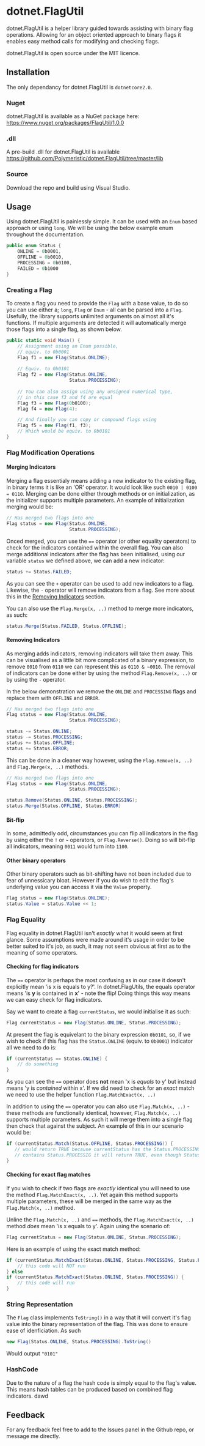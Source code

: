 # dotnet.FlagUtil
dotnet.FlagUtil is a helper library guided towards assisting with binary flag operations. Allowing for an object oriented approach to binary flags it enables easy method calls for modifying and checking flags.

dotnet.FlagUtil is open source under the MIT licence.

## Installation
The only dependancy for dotnet.FlagUtil is `dotnetcore2.0`. 
### Nuget
dotnet.FlagUtil is available as a NuGet package here:
https://www.nuget.org/packages/FlagUtil/1.0.0

### .dll
A pre-build .dll for dotnet.FlagUtil is available https://github.com/Polymeristic/dotnet.FlagUtil/tree/master/lib

### Source
Download the repo and build using Visual Studio.

## Usage
Using dotnet.FlagUtil is painlessly simple. It can be used with an `Enum` based approach or using `long`.  We will be using the below example enum throughout the documentation.
```csharp
public enum Status {
    ONLINE = 0b0001,
    OFFLINE = 0b0010,
    PROCESSING = 0b0100,
    FAILED = 0b1000
}
```


### Creating a Flag
To create a flag you need to provide the `Flag` with a base value, to do so you can use either a; `long`, `Flag` or `Enum` - all can be parsed into a `Flag`. Usefully, the library supports unlimited arguments on almost all it's functions. If multiple arguments are detected it will automatically merge those flags into a single flag, as shown below.

```csharp
public static void Main() {
    // Assignment using an Enum possible,
    // equiv. to 0b0001
    Flag f1 = new Flag(Status.ONLINE);
    
    // Equiv. to 0b0101
    Flag f2 = new Flag(Status.ONLINE,
                       Status.PROCESSING);
                       
    // You can also assign using any unsigned numerical type,
    // in this case f3 and f4 are equal
    Flag f3 = new Flag(0b0100);
    Flag f4 = new Flag(4);

    // And finally you can copy or compound flags using
    Flag f5 = new Flag(f1, f3);
    // Which would be equiv. to 0b0101
}
```
### Flag Modification Operations
#### Merging Indicators
Merging a flag essentialy means adding a new indicator to the existing flag, in binary terms it is like an 'OR' operator. It would look like such `0010 | 0100 = 0110`. Merging can be done either through methods or on initialization, as the initializer supports multiple parameters. An example  of initialization merging would be:
```csharp
// Has merged two flags into one
Flag status = new Flag(Status.ONLINE,
                       Status.PROCESSING);
```
Onced merged, you can use the `==` operator (or other equality operators) to check for the indicators contained within the overall flag. You can also merge additional indicators after the flag has been initialised, using our variable `status` we defined above, we can add a new indicator:
```csharp
status += Status.FAILED;
``` 
As you can see the `+` operator can be used to add new indicators to a flag. Likewise, the `-` operator will remove indicators from a flag. See more about this in the [Removing Indicators](#Removing-Indicators) section.

You can also use the `Flag.Merge(x, ..)`  method to merge more indicators, as such:
```csharp
status.Merge(Status.FAILED, Status.OFFLINE);
```

#### Removing Indicators
As merging adds indicators, removing indicators will take them away. This can be visualised as a little bit more complicated of a binary expression, to remove `0010` from `0110` we can represent this as `0110 & ~0010`.  The removal of indicators can be done either by using the method `Flag.Remove(x, ..)` or by using the `-` operator.

In the below demonstration we remove the `ONLINE` and `PROCESSING` flags and replace them with `OFFLINE` and `ERROR`. 
```csharp
// Has merged two flags into one
Flag status = new Flag(Status.ONLINE,
                       Status.PROCESSING);

status -= Status.ONLINE;
status -= Status.PROCESSING;
status += Status.OFFLINE;
status += Status.ERROR;
```

This can be done in a cleaner way however, using the `Flag.Remove(x, ..)` and `Flag.Merge(x, ..)` methods.
```csharp
// Has merged two flags into one
Flag status = new Flag(Status.ONLINE,
                       Status.PROCESSING);

status.Remove(Status.ONLINE, Status.PROCESSING);
status.Merge(Status.OFFLINE, Status.ERROR)
```

#### Bit-flip
In some, admittedly odd, circumstances you can flip all indicators in the flag by using either the `!` or `~` operators, or `Flag.Reverse()`. Doing so will bit-flip all indicators, meaning `0011` would turn into `1100`.

#### Other binary operators
Other binary operators such as bit-shifting have not been included due to fear of unnessicary bloat. However if you do wish to edit the flag's underlying value you can access it via the `Value` property.
```csharp
Flag status = new Flag(Status.ONLINE);
status.Value = status.Value << 1;
```

### Flag Equality
Flag equality in dotnet.FlagUtil isn't *exactly* what it would seem at first glance. Some assumptions were made around it's usage in order to be better suited to it's job, as such, it may not seem obvious at first as to the meaning of some operators.

#### Checking for flag indicators
The `==` operator is perhaps the most confusing as in our case it doesn't explicitly mean 'is x is equals to y?'. In dotnet.FlagUtils, the equals operator means 'is **y** is contained in **x**' - note the flip! Doing things this way means we can easy check for flag indicators.

Say we want to create a flag `currentStatus`, we would initialise it as such:
```csharp
Flag currentStatus = new Flag(Status.ONLINE, Status.PROCESSING);
```
At present the flag is equivelant to the binary expression `0b0101`, so, if we wish to check if this flag has the `Status.ONLINE` (equiv. to `0b0001`) indicator all we need to do is:
```csharp
if (currentStatus == Status.ONLINE) {
    // do something
}
```
As you can see the `==` operator does **not** mean 'x is *equals* to y' but instead means 'y is *contained* within x'. If we did need to check for an *exact* match we need to use the helper function `Flag.MatchExact(x, ..)` 

In addition to using the `==` operator you can also use `Flag.Match(x, ..)` - these methods are functionally identical, however, `Flag.Match(x, ..)` supports multiple parameters. As such it will merge them into a single flag then check that against the subject. An example of this in our scenario would be:
```csharp
if (currentStatus.Match(Status.OFFLINE, Status.PROCESSING)) {
   // would return TRUE because currentStatus has the Status.PROCESSING flag set. And since it 
   // contains Status.PROCESSIG it will return TRUE, even though Status.OFFLINE is not present.
}
```

#### Checking for exact flag matches
If you wish to check if two flags are *exactly* identical you will need to use the method `Flag.MatchExact(x, ..)`. Yet again this method supports multiple parameters, these will be merged in the same way as the `Flag.Match(x, ..)` method.

Unline the `Flag.Match(x, ..)` and `==` methods, the `Flag.MatchExact(x, ..)` method *does* mean 'is x equals to y'. Again using the scenario of:
```csharp
Flag currentStatus = new Flag(Status.ONLINE, Status.PROCESSING);
```
Here is an example of using the exact match method:
```csharp
if (currentStatus.MatchExact(Status.ONLINE, Status.PROCESSING, Status.FAILED)) {
    // this code will NOT run
} else 
if (currentStatus.MatchExact(Status.ONLINE, Status.PROCESSING)) {
    // this code will run
}
```
### String Representation
The `Flag` class implements `ToString()` in a way that it will convert it's flag value into the binary representation of the flag. This was done to ensure ease of idenficiation. As such
```csharp
new Flag(Status.ONLINE, Status.PROCESSING).ToString()
```
Would output `"0101"`

### HashCode
Due to the nature of a flag the hash code is simply equal to the flag's value. This means hash tables can be produced based on combined flag indicators. 
dawd
## Feedback
For any feedback feel free to add to the Issues panel in the Github repo, or message me directly.
